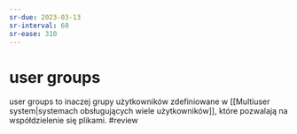 ```yaml
---
sr-due: 2023-03-13
sr-interval: 60
sr-ease: 310
---
```


# user groups
user groups to inaczej grupy użytkowników zdefiniowane w [[Multiuser system|systemach obsługujących wiele użytkowników]], które pozwalają na współdzielenie się plikami.
#review